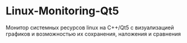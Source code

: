# Linux-Monitoring-Qt5
Монитор системных ресурсов linux на C++/Qt5 с визуализацией графиков и возможностью их сохранения, наложения и сравнения

